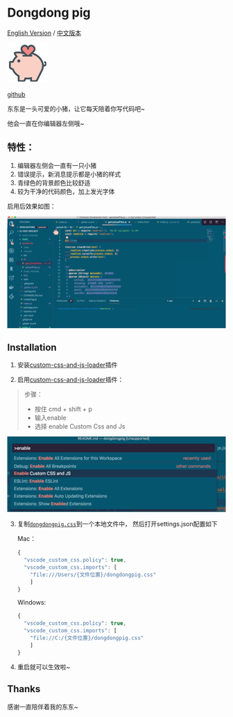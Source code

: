 
# Dongdong pig 

 [English Version](./README.md) / [中文版本](./README_zh.md) 

![dongdong](icon.png)

[github](https://github.com/lingxiaoguang/vscode-theme-dongdongpig)

东东是一头可爱的小猪，让它每天陪着你写代码吧~

他会一直在你编辑器左侧哦~

## 特性：

1. 编辑器左侧会一直有一只小猪
2. 错误提示，新消息提示都是小猪的样式
3. 青绿色的背景颜色比较舒适
4. 较为干净的代码颜色，加上发光字体

启用后效果如图：

![dongdongpigtheme](theme.png)

## Installation

1. 安装[custom-css-and-js-loader](https://marketplace.visualstudio.com/items?itemName=be5invis.vscode-custom-css)插件

2. 启用[custom-css-and-js-loader](https://marketplace.visualstudio.com/items?itemName=be5invis.vscode-custom-css)插件：

  > 步骤：
  > - 按住 cmd + shift + p
  > - 输入enable
  > - 选择 enable Custom Css and Js

![eable-custom-css-and-js](./eable-custom-css-and-js.png)



3. 复制[`dongdongpig.css`](https://github.com/lingxiaoguang/vscode-theme-dongdongpig/master/dongdongpig.css)到一个本地文件中， 然后打开settings.json配置如下

    Mac：

    ```javascript
    {
      "vscode_custom_css.policy": true,
      "vscode_custom_css.imports": [
        "file:///Users/{文件位置}/dongdongpig.css"
        ]
    }
    ```

    Windows:

    ```javascript
    {
      "vscode_custom_css.policy": true,
      "vscode_custom_css.imports": [
        "file://C:/{文件位置}/dongdongpig.css"
        ]
    }
    ```

3. 重启就可以生效啦~

## Thanks

感谢一直陪伴着我的东东~



